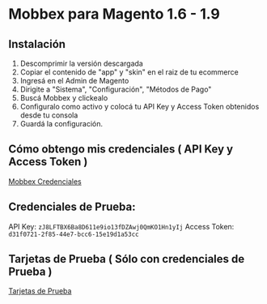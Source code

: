 # Mobbex para Magento 1.6 - 1.9

## Instalación
1) Descomprimir la versión descargada
2) Copiar el contenido de "app" y "skin" en el raiz de tu ecommerce
3) Ingresá en el Admin de Magento
4) Dirigite a "Sistema", "Configuración", "Métodos de Pago"
5) Buscá Mobbex y clickealo
6) Configuralo como activo y colocá tu API Key y Access Token obtenidos desde tu consola
7) Guardá la configuración.

## Cómo obtengo mis credenciales ( API Key y Access Token )

[Mobbex Credenciales](https://mobbexco.atlassian.net/servicedesk/customer/kb/view/50266136)

## Credenciales de Prueba:

API Key: ```zJ8LFTBX6Ba8D611e9io13fDZAwj0QmKO1Hn1yIj```
Access Token: ```d31f0721-2f85-44e7-bcc6-15e19d1a53cc```

## Tarjetas de Prueba ( Sólo con credenciales de Prueba )

[Tarjetas de Prueba](https://mobbexco.github.io/#/es/testcards)